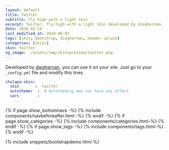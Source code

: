 ```yaml
---
layout: default
title: Twitter
subtitle: Fly high with a light skin
excerpt: Twitter, fly high with a light skin developed by dieghernan.
date: 2020-02-14
last_modified_at: 2020-06-03
tags: [skin, bootstrap, dieghernan, header-splash]
categories: [skins]
skin: twitter
og_image: ./assets/img/skinspreview/twitter.png
---
```



Developed by [dieghernan](https://github.com/dieghernan/), you can use it on your site. Just go to your `_config.yml` file and modify this lines

```yaml
chulapa-skin: 
  skin       :  twitter
  autothemer  :  # Autotheming may not have any effect
  vars        :    
    ...
```



{% if page.show_bottomnavs -%}
{% include components/navbeforeafter.html -%}
{% endif -%}
{% if page.show_categories -%}
{% include components/categories.html-%}
{% endif -%}
{% if page.show_tags -%}
{% include components/tags.html-%}
{% endif -%}


{% include snippets/bootstrapdemo.html  %}


